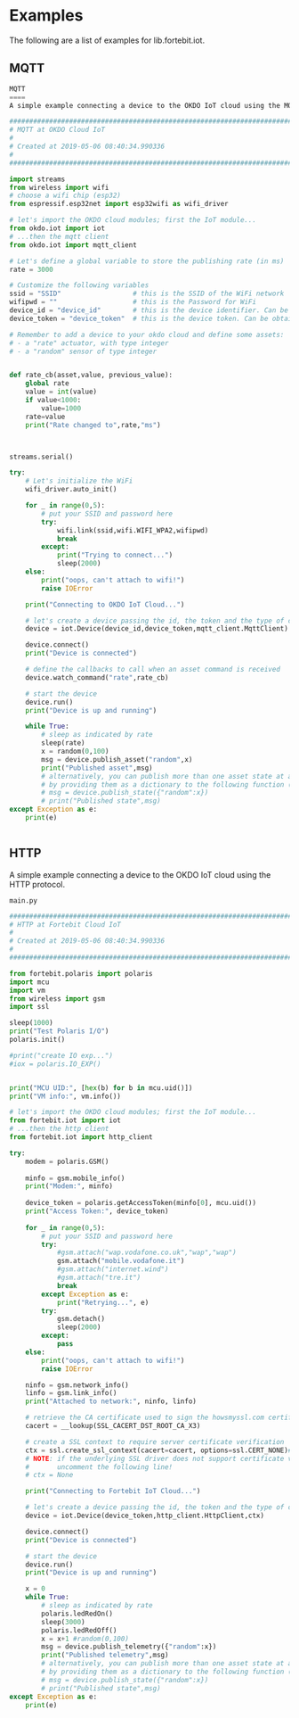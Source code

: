 # Examples

The following are a list of examples for lib.fortebit.iot.

## MQTT

```python
MQTT
====
A simple example connecting a device to the OKDO IoT cloud using the MQTT protocol.
```

```python
################################################################################
# MQTT at OKDO Cloud IoT
#
# Created at 2019-05-06 08:40:34.990336
#
################################################################################

import streams
from wireless import wifi
# choose a wifi chip (esp32)
from espressif.esp32net import esp32wifi as wifi_driver

# let's import the OKDO cloud modules; first the IoT module...
from okdo.iot import iot
# ...then the mqtt client
from okdo.iot import mqtt_client

# Let's define a global variable to store the publishing rate (in ms)
rate = 3000

# Customize the following variables
ssid = "SSID"                  # this is the SSID of the WiFi network
wifipwd = ""                   # this is the Password for WiFi
device_id = "device_id"        # this is the device identifier. Can be obtained from the OKDO cloud dashboard
device_token = "device_token"  # this is the device token. Can be obtained from the OKDO cloud dashboard

# Remember to add a device to your okdo cloud and define some assets:
# - a "rate" actuator, with type integer
# - a "random" sensor of type integer


def rate_cb(asset,value, previous_value):
    global rate
    value = int(value)
    if value<1000:
        value=1000
    rate=value
    print("Rate changed to",rate,"ms")



streams.serial()

try:
    # Let's initialize the WiFi
    wifi_driver.auto_init()

    for _ in range(0,5):
        # put your SSID and password here
        try:
            wifi.link(ssid,wifi.WIFI_WPA2,wifipwd)
            break
        except:
            print("Trying to connect...")
            sleep(2000)
    else:
        print("oops, can't attach to wifi!")
        raise IOError

    print("Connecting to OKDO IoT Cloud...")

    # let's create a device passing the id, the token and the type of client
    device = iot.Device(device_id,device_token,mqtt_client.MqttClient)

    device.connect()
    print("Device is connected")

    # define the callbacks to call when an asset command is received
    device.watch_command("rate",rate_cb)

    # start the device
    device.run()
    print("Device is up and running")

    while True:
        # sleep as indicated by rate
        sleep(rate)
        x = random(0,100)
        msg = device.publish_asset("random",x)
        print("Published asset",msg)
        # alternatively, you can publish more than one asset state at a time 
        # by providing them as a dictionary to the following function (uncomment to test)
        # msg = device.publish_state({"random":x})
        # print("Published state",msg)
except Exception as e:
    print(e)



```
## HTTP


A simple example connecting a device to the OKDO IoT cloud using the HTTP protocol.




```main.py```

```python
################################################################################
# HTTP at Fortebit Cloud IoT
#
# Created at 2019-05-06 08:40:34.990336
#
################################################################################

from fortebit.polaris import polaris
import mcu
import vm
from wireless import gsm
import ssl

sleep(1000)
print("Test Polaris I/O")
polaris.init()

#print("create IO exp...")
#iox = polaris.IO_EXP()


print("MCU UID:", [hex(b) for b in mcu.uid()])
print("VM info:", vm.info())

# let's import the OKDO cloud modules; first the IoT module...
from fortebit.iot import iot
# ...then the http client
from fortebit.iot import http_client

try:
    modem = polaris.GSM()
    
    minfo = gsm.mobile_info()
    print("Modem:", minfo)
    
    device_token = polaris.getAccessToken(minfo[0], mcu.uid())
    print("Access Token:", device_token)
    
    for _ in range(0,5):
        # put your SSID and password here
        try:
            #gsm.attach("wap.vodafone.co.uk","wap","wap")
            gsm.attach("mobile.vodafone.it")
            #gsm.attach("internet.wind")
            #gsm.attach("tre.it")
            break
        except Exception as e:
            print("Retrying...", e)
        try:
            gsm.detach()
            sleep(2000)
        except:
            pass
    else:
        print("oops, can't attach to wifi!")
        raise IOError

    ninfo = gsm.network_info()
    linfo = gsm.link_info()
    print("Attached to network:", ninfo, linfo)

    # retrieve the CA certificate used to sign the howsmyssl.com certificate
    cacert = __lookup(SSL_CACERT_DST_ROOT_CA_X3)

    # create a SSL context to require server certificate verification
    ctx = ssl.create_ssl_context(cacert=cacert, options=ssl.CERT_NONE)#ssl.CERT_REQUIRED | ssl.SERVER_AUTH)
    # NOTE: if the underlying SSL driver does not support certificate validation
    #       uncomment the following line!
    # ctx = None

    print("Connecting to Fortebit IoT Cloud...")

    # let's create a device passing the id, the token and the type of client
    device = iot.Device(device_token,http_client.HttpClient,ctx)

    device.connect()
    print("Device is connected")

    # start the device
    device.run()
    print("Device is up and running")

    x = 0
    while True:
        # sleep as indicated by rate
        polaris.ledRedOn()
        sleep(3000)
        polaris.ledRedOff()
        x = x+1 #random(0,100)
        msg = device.publish_telemetry({"random":x})
        print("Published telemetry",msg)
        # alternatively, you can publish more than one asset state at a time 
        # by providing them as a dictionary to the following function (uncomment to test)
        # msg = device.publish_state({"random":x})
        # print("Published state",msg)
except Exception as e:
    print(e)




```
<!--stackedit_data:
eyJoaXN0b3J5IjpbLTE3NzI3ODE4MjJdfQ==
-->